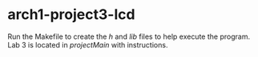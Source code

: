 # arch1-project3-lcd
Run the Makefile to create the _h_ and _lib_ files to help execute the
program. Lab 3 is located in _projectMain_ with instructions. 
